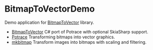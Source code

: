# BitmapToVectorDemo

Demo application for [BitmapToVector](https://github.com/daltonks/BitmapToVector) library.

* [BitmapToVector](https://github.com/daltonks/BitmapToVector) C# port of Potrace with optional SkiaSharp support.
* [Potrace](http://potrace.sourceforge.net/) Transforming bitmaps into vector graphics.
* [mkbitmap](http://potrace.sourceforge.net/mkbitmap.html) Transform images into bitmaps with scaling and filtering.
